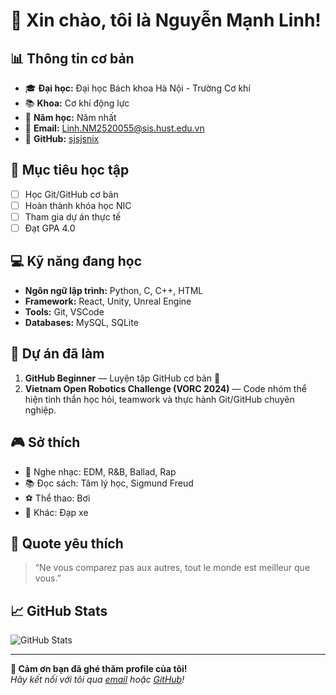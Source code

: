 # 👋 Xin chào, tôi là Nguyễn Mạnh Linh!

## 📊 Thông tin cơ bản
- 🎓 **Đại học:** Đại học Bách khoa Hà Nội - Trường Cơ khí  
- 📚 **Khoa:** Cơ khí động lực  
- 📅 **Năm học:** Năm nhất  
- 📧 **Email:** Linh.NM2520055@sis.hust.edu.vn  
- 🐙 **GitHub:** [sjsjsnix](https://github.com/sjsjsnix)

## 🎯 Mục tiêu học tập
- [ ] Học Git/GitHub cơ bản  
- [ ] Hoàn thành khóa học NIC  
- [ ] Tham gia dự án thực tế  
- [ ] Đạt GPA 4.0  

## 💻 Kỹ năng đang học
- **Ngôn ngữ lập trình:** Python, C, C++, HTML  
- **Framework:** React, Unity, Unreal Engine  
- **Tools:** Git, VSCode  
- **Databases:** MySQL, SQLite  

## 🌟 Dự án đã làm
1. **GitHub Beginner** — Luyện tập GitHub cơ bản 🎉  
2. **Vietnam Open Robotics Challenge (VORC 2024)** — Code nhóm thể hiện tinh thần học hỏi, teamwork và thực hành Git/GitHub chuyên nghiệp.

## 🎮 Sở thích
- 🎵 Nghe nhạc: EDM, R&B, Ballad, Rap
- 📚 Đọc sách: Tâm lý học, Sigmund Freud  
- ⚽ Thể thao: Bơi  
- 🎯 Khác: Đạp xe  

## 💭 Quote yêu thích
> “Ne vous comparez pas aux autres, tout le monde est meilleur que vous.”

## 📈 GitHub Stats
![GitHub Stats](https://github-readme-stats.vercel.app/api?username=sjsjsnix&show_icons=true&theme=radical)

---

**🚀 Cảm ơn bạn đã ghé thăm profile của tôi!**  
*Hãy kết nối với tôi qua [email](mailto:linhnmcml1607@gmail.com) hoặc [GitHub](https://github.com/sjsjsnix)!*
